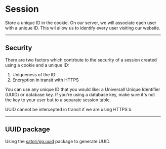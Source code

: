 # Session

<!-- markdownlint-disable -->

Store a unique ID in the cookie. On our server, we will associate each user with a unique ID. This wil allow us to identify every user visiting our website.

<hr>
<h2>Security</h2>

There are two factors which contrbute to the security of a session created using a cookie and a unique ID:

<ol>
    <li>Uniqueness of the ID</li>
    <li>Encryption in transit with HTTPS</li>
</ol>

You can use any unique ID that you would like: a Universall Unique Identifier (UUID) or database key. If you're using a database key, make sure it's not the key to your user but to a separate session table.

UUID cannot be intercepted in transit if we are using HTTPS
b

<hr>
<h2>UUID package</h2>

Using the <a href="github.com/satori/go.uuid">satori/go.uuid</a> package to generate UUID.
